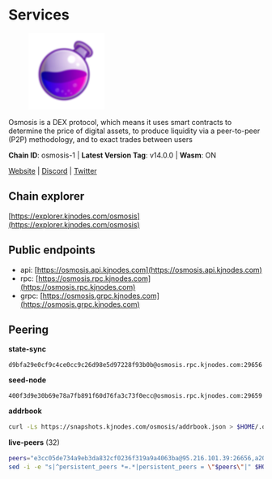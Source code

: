 # Services

<figure><img src="https://raw.githubusercontent.com/kj89/cosmos-images/main/logos/osmosis.png" width="150" alt=""><figcaption></figcaption></figure>

Osmosis is a DEX protocol, which means it uses smart contracts  to determine the price of digital assets, to produce liquidity  via a peer-to-peer (P2P) methodology, and to exact trades between users

**Chain ID**: osmosis-1 | **Latest Version Tag**: v14.0.0 | **Wasm**: ON

[Website](https://osmosis.zone) | [Discord](https://discord.gg/osmosis) | [Twitter](https://twitter.com/osmosiszone)




## Chain explorer
[https://explorer.kjnodes.com/osmosis](https://explorer.kjnodes.com/osmosis)

## Public endpoints

* api: [https://osmosis.api.kjnodes.com](https://osmosis.api.kjnodes.com)
* rpc: [https://osmosis.rpc.kjnodes.com](https://osmosis.rpc.kjnodes.com)
* grpc: [https://osmosis.grpc.kjnodes.com](https://osmosis.grpc.kjnodes.com)

## Peering

**state-sync**

```text
d9bfa29e0cf9c4ce0cc9c26d98e5d97228f93b0b@osmosis.rpc.kjnodes.com:29656
```

**seed-node**

```text
400f3d9e30b69e78a7fb891f60d76fa3c73f0ecc@osmosis.rpc.kjnodes.com:29659
```

**addrbook**
```bash
curl -Ls https://snapshots.kjnodes.com/osmosis/addrbook.json > $HOME/.osmosisd/config/addrbook.json
```

**live-peers** (32)
```bash
peers="e3cc05de734a9eb3da832cf0236f319a9a4063ba@95.216.101.39:26656,a2024229e2eed1650ba3a3ea9db67fa318dc232e@142.132.199.3:26656,6b1dd134b30aeaeb2f21f33bd2cd0370a2275501@138.68.6.165:26656,b04794731b9aa16d1aab035b58c2012e9a0fea8b@50.21.167.184:26656,d9bfa29e0cf9c4ce0cc9c26d98e5d97228f93b0b@65.109.88.38:29656,f9a920a61ee994b12b77178dd5f1fc1ed39b7cd2@142.132.255.49:26656,7c28e9f02c998d84a4f617c3852b7794dc2883fd@88.99.253.55:26656,3197daa0ee5245b17a546be032ff0f6814e1d1db@148.251.191.239:26656,9b1bfb99d9eb04af32510ed8e3eb83c59448662f@95.214.52.220:26656,47e4075978458bfc382630b2a46aabbbbf7977b2@143.198.234.114:26656,fc2ad6fb9f20b4a637e244d92c35362bdb5d96af@100.26.145.135:26656,071ae914b06e14148a6286a0fa087c797336f043@34.105.246.121:26656,d90150d606724bb19d533f861024174f3aa42351@213.239.213.115:26656,724cef11bbe866269b3d67f7dd5ea539cc4096bf@198.244.164.186:26656,30e9432879d5b0976b88e52120dc12338e40fc33@65.108.108.176:26656,42745690b41f6a7515c4a87d88efda2e82b55b76@78.46.94.183:26656,33cf290cc0cfec8c59e6af86f1a5579303d21087@138.68.14.64:26656,20913e92e8b9ea2d80ad34edd9b52e97886cf616@54.37.30.181:26656,4a837e3411b0281f00c07706cfea72d3ebc575f1@176.9.38.49:26656,a6283307952423c1751431c220d11ed36b61ed84@143.110.237.113:26656,43785e5ffd8783393ea8094f77efcee5bdbcdce3@78.141.244.18:26656,2f4c0337b2522034a614a5cb2c61a891fe753c03@5.9.81.187:29656,d0d4b88110767c503baa8a618cfd7e284482f8dc@37.120.245.11:26656,980b15331dece2aa8020c1800b9c00ddb273c872@138.201.32.103:30656,e153cc49052d67280dfdd6d660f3d98622905850@209.133.193.74:26656,bfb67b2ae345955d6bc0991450120669c683386e@149.56.25.66:26656,407267ac44b20a0a4258d0bbca1c9f657bf88d08@74.118.143.19:26656,f4b811759e55f665180545ad5e1b42573f660861@135.181.181.251:26656,e0fbdbdce6ec8797412751edd00fbaf114c42fad@34.220.226.204:26656,94e69330d6f4cfe221cdd2ce49ee141e53e5f200@23.106.120.6:26656,4e38d3caa1554d7f46a2654fa9997554c13f61f2@95.216.96.61:26656,d05a2a6a38365d5acd514b74bf3fee0bd903cfdf@3.15.176.200:26656"
sed -i -e "s|^persistent_peers *=.*|persistent_peers = \"$peers\"|" $HOME/.osmosisd/config/config.toml
```
